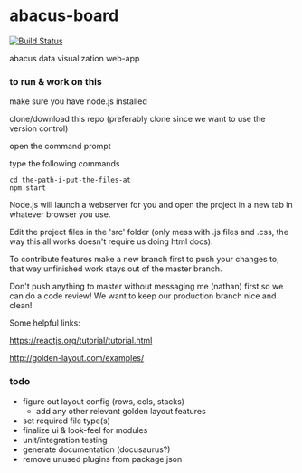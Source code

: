 # abacus-board
[![Build Status](https://travis-ci.com/nmacadam/abacus-board.svg?token=ny5jLdMxZTMpHBEyrbcp&branch=master)](https://travis-ci.com/nmacadam/abacus-board)

 abacus data visualization web-app
 
### to run & work on this
make sure you have node.js installed

clone/download this repo (preferably clone since we want to use the version control)

open the command prompt

type the following commands
```
cd the-path-i-put-the-files-at
npm start
```
Node.js will launch a webserver for you and open the project in a new tab in whatever browser you use.

Edit the project files in the 'src' folder (only mess with .js files and .css, the way this all works doesn't require us doing html docs).

To contribute features make a new branch first to push your changes to, that way unfinished work stays out of the master branch.

Don't push anything to master without messaging me (nathan) first so we can do a code review! We want to keep our production branch nice and clean!

Some helpful links:

https://reactjs.org/tutorial/tutorial.html

http://golden-layout.com/examples/

### todo
- figure out layout config (rows, cols, stacks)
  - add any other relevant golden layout features
- set required file type(s)
- finalize ui & look-feel for modules
- unit/integration testing
- generate documentation (docusaurus?)
- remove unused plugins from package.json
